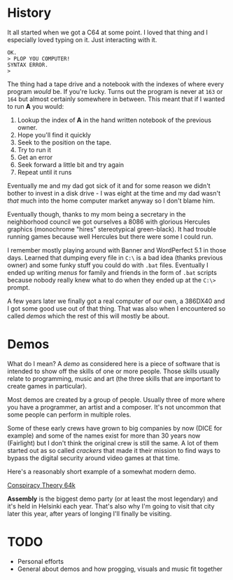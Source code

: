 # History
It all started when we got a C64 at some point. I loved that thing and I especially loved typing on it. Just interacting with it.

    OK.
    > PLOP YOU COMPUTER!
    SYNTAX ERROR.
    >

The thing had a tape drive and a notebook with the indexes of where every program *would* be. If you're lucky. Turns out the program is never at `163` or `164` but almost certainly somewhere in between. This meant that if I wanted to run **A** you would:

1. Lookup the index of **A** in the hand written notebook of the previous owner.
2. Hope you'll find it quickly
3. Seek to the position on the tape.
4. Try to run it 
5. Get an error
6. Seek forward a little bit and try again
7. Repeat until it runs

Eventually me and my dad got sick of it and for some reason we didn't bother to invest in a disk drive - I was eight at the time and my dad wasn't *that* much into the home computer market anyway so I don't blame him.

Eventually though, thanks to my mom being a secretary in the neighborhood council we got ourselves a 8086 with glorious Hercules graphics (monochrome "hires" stereotypical green-black). It had trouble running games because well Hercules but there were some I could run. 

I remember mostly playing around with Banner and WordPerfect 5.1 in those days. Learned that dumping every file in `C:\` is a bad idea (thanks previous owner) and some funky stuff you could do with `.bat` files. Eventually I ended up writing *menus* for family and friends in the form of `.bat` scripts because nobody really knew what to do when they ended up at the `C:\>` prompt.

A few years later we finally got a real computer of our own, a 386DX40 and I got some good use out of that thing. That was also when I encountered so called *demos* which the rest of this will mostly be about.

# Demos
What do I mean? A *demo* as considered here is a piece of software that is intended to show off the skills of one or more people. Those skills usually relate to programming, music and art (the three skills that are important to create games in particular).

Most demos are created by a group of people. Usually three of more where you have a programmer, an artist and a composer. It's not uncommon that some people can perform in multiple roles.

Some of these early crews have grown to big companies by now (DICE for example) and some of the names exist for more than 30 years now (Fairlight) but I don't think the original crew is still the same. A lot of them started out as so called *crackers* that made it their mission to find ways to bypass the digital security around video games at that time.

Here's a reasonably short example of a somewhat modern demo.

[Conspiracy Theory 64k](https://www.youtube.com/watch?v=ZfuierUvx1A)

**Assembly** is the biggest demo party (or at least the most legendary) and it's held in Helsinki each year. That's also why I'm going to visit that city later this year, after years of longing I'll finally be visiting.

# TODO
* Personal efforts
* General about demos and how progging, visuals and music fit together